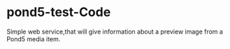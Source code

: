 # pond5-test-Code
Simple web service,that will give information about a preview image from a Pond5 media item.

